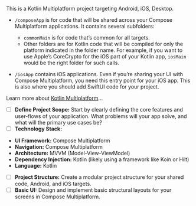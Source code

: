 This is a Kotlin Multiplatform project targeting Android, iOS, Desktop.

* `/composeApp` is for code that will be shared across your Compose Multiplatform applications.
  It contains several subfolders:
  - `commonMain` is for code that’s common for all targets.
  - Other folders are for Kotlin code that will be compiled for only the platform indicated in the folder name.
    For example, if you want to use Apple’s CoreCrypto for the iOS part of your Kotlin app,
    `iosMain` would be the right folder for such calls.

* `/iosApp` contains iOS applications. Even if you’re sharing your UI with Compose Multiplatform, 
  you need this entry point for your iOS app. This is also where you should add SwiftUI code for your project.


Learn more about [Kotlin Multiplatform](https://www.jetbrains.com/help/kotlin-multiplatform-dev/get-started.html)…

- [ ]  **Define Project Scope:** Start by clearly defining the core features and user-flows of your application. What problems will your app solve, and what will the primary use cases be?
- [ ]  **Technology Stack:**
  - **UI Framework:** Compose Multiplatform
  - **Navigation:** Compose Multiplatform
  - **Architecture:** MVVM (Model-View-ViewModel)
  - **Dependency Injection:** Kotlin (likely using a framework like Koin or Hilt)
  - **Language:** Kotlin
- [ ]  **Project Structure:** Create a modular project structure for your shared code, Android, and iOS targets.
- [ ]  **Basic UI:** Design and implement basic structural layouts for your screens in Compose Multiplatform.